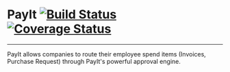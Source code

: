 # PayIt [![Build Status](https://travis-ci.org/lenzenc/payit.svg?branch=master)](https://travis-ci.org/lenzenc/payit) [![Coverage Status](https://coveralls.io/repos/lenzenc/payit/badge.svg?branch=master&service=github)](https://coveralls.io/github/lenzenc/payit?branch=master)
----
PayIt allows companies to route their employee spend items (Invoices, Purchase Request) through PayIt's powerful approval engine.
